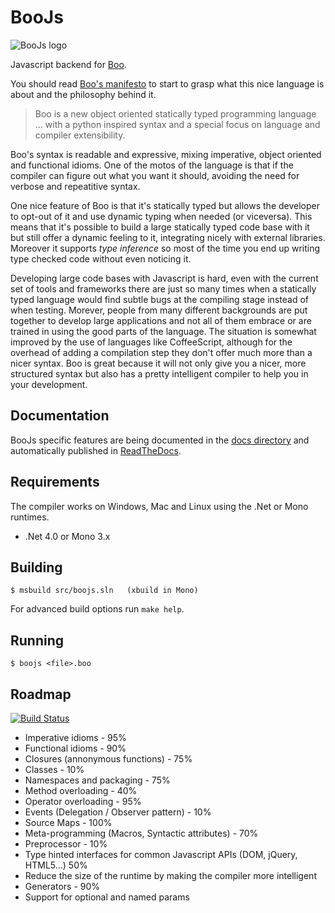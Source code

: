# BooJs

![BooJs logo](https://raw.github.com/drslump/boojs/master/extras/logo.png)

Javascript backend for [Boo](http://boo.codehaus.org).

You should read [Boo's manifesto](http://boo.codehaus.org/BooManifesto.pdf) to 
start to grasp what this nice language is about and the philosophy behind it.

> Boo is a new object oriented statically typed programming language ... with a
  python inspired syntax and a special focus on language and compiler extensibility.

Boo's syntax is readable and expressive, mixing imperative, object oriented 
and functional idioms. One of the motos of the language is that if the compiler 
can figure out what you want it should, avoiding the need for verbose and 
repeatitive syntax.

One nice feature of Boo is that it's statically typed but allows the developer to 
opt-out of it and use dynamic typing when needed (or viceversa). This means that 
it's possible to build a large statically typed code base with it but still offer 
a dynamic feeling to it, integrating nicely with external libraries. Moreover it 
supports _type inference_ so most of the time you end up writing type checked code 
without even noticing it.

Developing large code bases with Javascript is hard, even with the current set of 
tools and frameworks there are just so many times when a statically typed language 
would find subtle bugs at the compiling stage instead of when testing. Morever, 
people from many different backgrounds are put together to develop large applications 
and not all of them embrace or are trained in using the good parts of the language. 
The situation is somewhat improved by the use of languages like CoffeeScript, although 
for the overhead of adding a compilation step they don't offer much more than a nicer 
syntax. Boo is great because it will not only give you a nicer, more structured syntax 
but also has a pretty intelligent compiler to help you in your development.

## Documentation

BooJs specific features are being documented in the [docs directory](/drslump/boojs/tree/master/docs) 
and automatically published in [ReadTheDocs](http://boojs.readthedocs.org).

## Requirements

The compiler works on Windows, Mac and Linux using the .Net or Mono runtimes.

  - .Net 4.0 or Mono 3.x

## Building

    $ msbuild src/boojs.sln   (xbuild in Mono)
    
For advanced build options run `make help`.

## Running

    $ boojs <file>.boo

## Roadmap

[![Build Status](https://travis-ci.org/drslump/BooJS.png)](https://travis-ci.org/drslump/BooJS)

  - Imperative idioms - 95%
  - Functional idioms - 90%
  - Closures (annonymous functions) - 75%
  - Classes - 10%
  - Namespaces and packaging - 75%
  - Method overloading - 40%
  - Operator overloading - 95%
  - Events (Delegation / Observer pattern) - 10%
  - Source Maps - 100%
  - Meta-programming (Macros, Syntactic attributes) - 70%
  - Preprocessor - 10%
  - Type hinted interfaces for common Javascript APIs (DOM, jQuery, HTML5...) 50%
  - Reduce the size of the runtime by making the compiler more intelligent
  - Generators - 90%
  - Support for optional and named params

